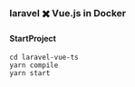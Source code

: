 ### laravel ✖️ Vue.js in Docker

#### StartProject

```
cd laravel-vue-ts
yarn compile
yarn start
```
